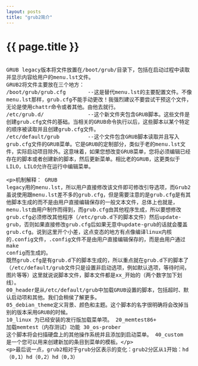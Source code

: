 ```yaml
---
layout: posts
title: "grub2简介"
---
```


# {{ page.title }}
<xmp style="white-space: pre-wrap; word-wrap: break-word;">
GRUB legacy版本将文件放置在/boot/grub/目录下，包括在启动过程中读取并显示内容给用户的menu.lst文件。
GRUB2将文件主要放在三个地方：
/boot/grub/grub.cfg       --这是替代menu.lst的主要配置文件。不像menu.lst那样，grub.cfg不能手动更改！我强烈建议不要尝试干预这个文件，无论是使用chattr命令或者其他。由他去就行。
/etc/grub.d/              --这个新文件夹包含GRUB脚本。这些文件是创建grub.cfg文件的基础。当相关的GRUB命令执行以后，这些脚本以某个特定的顺序被读取并且创建grub.cfg文件。
/etc/default/grub         --这个文件包含GRUB脚本读取并且写入grub.cfg文件的GRUB菜单。它是GRUB的定制部分，类似于老的menu.lst文件，实际启动项目除外。这意味着，如果您想改变GRUB菜单，您将必须编辑已经存在的脚本或者创建新的脚本，然后更新菜单。相比老的GRUB，这更类似于LILO，LILO允许在运行中编辑菜单。
 
机制解释：
GRUB legacy用的menu.lst，所以用户直接修改该文件即可修改引导选项，而Grub2虽说使用跟menu.lst差不多的grub.cfg，但是需要注意的是grub.cfg是有其他脚本生成的而不是由用户直接编辑保存的一般文本文件，总体上也就是，menu.lst由用户制作而得到，而grub.cfg由其他程序生成，所以要想修改grub.cfg必须修改其他程序（/etc/grub.d下的脚本文件）然后update-grub，否则如果直接修改grub.cfg后如果无意中update-grub的话就会覆盖grub.cfg。说到这里开个小差，这点变态的地方有点像编译linux内核的.config文件，.config文件不是由用户直接编辑保存的，而是由用户通过make config而生成的。
既然grub.cfg是有grub.d下的脚本生成的，所以重点就在grub.d下的脚本了（/etc/default/grub文件只是设置非启动选项，例如默认选项，等待时间，图片等等）这里就说说脚本文件，脚本文件都是xx_开始的（两个数字加下划线）。
00_header是从/etc/default/grub中加载GRUB设置的脚本，包括超时、默认启动项和其他。我们会稍侯了解更多。
05_debian_theme定义背景、颜色和主题。这个脚本的名字很明确将会改掉当别的版本采用GRUB的时候。
10_linux 为已经安装的发行版加载菜单项。
20_memtest86+ 加载memtest（内存测试）功能
30_os-prober 这个脚本将会扫描硬盘上的其他操作系统并且添加到启动菜单。
40_custom 是一个您可以用来创建新加的条目到菜单的模板。
 
最后说一点，grub2相对于grub分区表示的变化：grub2分区从1开始：hd（0,1）hd（0,2）hd（0,3）
</xmp>